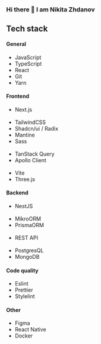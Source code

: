 ### Hi there 👋 I am Nikita Zhdanov

## Tech stack

#### General

- JavaScript
- TypeScript
- React
- Git
- Yarn

#### Frontend

- Next.js
  <br />
  <br />
- TailwindCSS
- Shadcn/ui / Radix
- Mantine
- Sass
  <br />
  <br />
- TanStack Query
- Apollo Client
  <br />
  <br />
- Vite
- Three.js

#### Backend

- NestJS
  <br />
  <br />
- MikroORM
- PrismaORM
  <br />
  <br />
- REST API
  <br />
  <br />
- PostgresQL
- MongoDB

#### Code quality

- Eslint
- Prettier
- Stylelint

#### Other

- Figma
- React Native
- Docker
